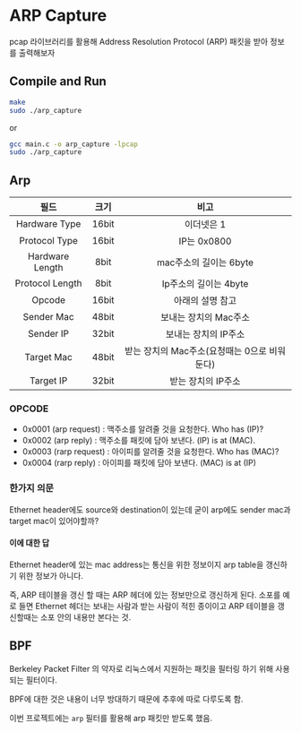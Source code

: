 # ARP Capture

pcap 라이브러리를 활용해 Address Resolution Protocol (ARP) 패킷을 받아 정보를 출력해보자

## Compile and Run

```bash
make
sudo ./arp_capture
```
or 
```bash
gcc main.c -o arp_capture -lpcap
sudo ./arp_capture
```

## Arp

| 필드 | 크기 | 비고 |
|:---:|:---:|:---:|
| Hardware Type | 16bit | 이더넷은 1 |
| Protocol Type | 16bit | IP는 0x0800 |
| Hardware Length | 8bit | mac주소의 길이는 6byte |
| Protocol Length | 8bit | Ip주소의 길이는 4byte |
| Opcode | 16bit | 아래의 설명 참고 |
| Sender Mac | 48bit | 보내는 장치의 Mac주소 |
| Sender IP | 32bit | 보내는 장치의 IP주소 |
| Target Mac | 48bit | 받는 장치의 Mac주소(요청때는 0으로 비워둔다) |
| Target IP | 32bit | 받는 장치의 IP주소 |

### OPCODE

- 0x0001 (arp request) : 맥주소를 알려줄 것을 요청한다. Who has (IP)?
- 0x0002 (arp reply) : 맥주소를 패킷에 담아 보낸다. (IP) is at (MAC).
- 0x0003 (rarp request) : 아이피를 알려줄 것을 요청한다. Who has (MAC)?
- 0x0004 (rarp reply) : 아이피를 패킷에 담아 보낸다. (MAC) is at (IP)

### 한가지 의문

Ethernet header에도 source와 destination이 있는데 굳이 arp에도 sender mac과 target mac이 있어야할까?

#### 이에 대한 답 

Ethernet header에 있는 mac address는 통신을 위한 정보이지 arp table을 갱신하기 위한 정보가 아니다.

즉, ARP 테이블을 갱신 할 때는 ARP 헤더에 있는 정보만으로 갱신하게 된다.
소포를 예로 들면 Ethernet 헤더는 보내는 사람과 받는 사람이 적힌 종이이고 ARP 테이블을 갱신할때는 소포 안의 내용만 본다는 것.

## BPF

Berkeley Packet Filter 의 약자로 리눅스에서 지원하는 패킷을 필터링 하기 위해 사용되는 필터이다.

BPF에 대한 것은 내용이 너무 방대하기 때문에 추후에 따로 다루도록 함.

이번 프로젝트에는 `arp` 필터를 활용해 arp 패킷만 받도록 했음.





